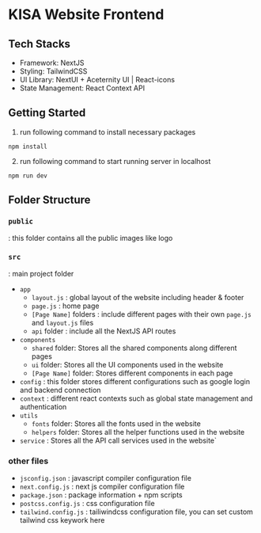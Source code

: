 # KISA Website Frontend

## Tech Stacks

- Framework: NextJS
- Styling: TailwindCSS
- UI Library: NextUI + Aceternity UI | React-icons
- State Management: React Context API

## Getting Started

1. run following command to install necessary packages

`npm install`

2. run following command to start running server in localhost

`npm run dev`

## Folder Structure

### `public`

: this folder contains all the public images like logo

### `src`

: main project folder

- `app`
  - `layout.js` : global layout of the website including header & footer
  - `page.js` : home page
  - `[Page Name]` folders : include different pages with their own `page.js` and `layout.js` files
  - `api` folder : include all the NextJS API routes
- `components`
  - `shared` folder: Stores all the shared components along different pages
  - `ui` folder: Stores all the UI components used in the website
  - `[Page Name]` folder: Stores different components in each page
- `config`
  : this folder stores different configurations such as google login and backend connection
- `context`
  : different react contexts such as global state management and authentication
- `utils`
  - `fonts` folder: Stores all the fonts used in the website
  - `helpers` folder: Stores all the helper functions used in the website
- `service`
  : Stores all the API call services used in the website`

### other files

- `jsconfig.json`
  : javascript compiler configuration file
- `next.config.js`
  : next js compiler configuration file
- `package.json`
  : package information + npm scripts
- `postcss.config.js`
  : css configuration file
- `tailwind.config.js`
  : tailiwindcss configuration file, you can set custom tailwind css keywork here
